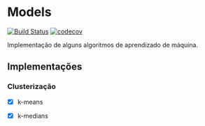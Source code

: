# Models

[![Build Status](https://travis-ci.org/enzo-santos/models.svg?branch=main)](https://travis-ci.org/enzo-santos/models) 
[![codecov](https://codecov.io/gh/enzo-santos/models/branch/main/graph/badge.svg?token=YEKFNW6ILF)](https://codecov.io/gh/enzo-santos/models)

Implementação de alguns algoritmos de aprendizado de máquina.

## Implementações

### Clusterização

- [x] k-means

- [x] k-medians